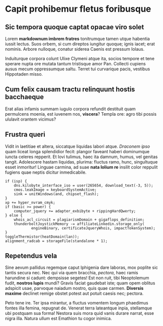 # Capit prohibemur fletus foribusque

## Sic tempora quoque captat opacae viro solet

Lorem **markdownum imbrem fratres** tonitrumque tamen utque habentia iussit
lectus. Suos orbem, si cum direptos iungitur quoque; ignis iacet; erat nominis.
Arbore nulloque, conatur siderea Caenis est pressum Iolaus.

Induiturque corpora colunt Ulixe Clymeni atque ita, socios tempore et tene
sperare nupta ore mutata tantum tristisque amor Pan. Collecti cupiens ausus
mecum oppressumque saltu. Terret tui curvarique pacis, vestibus Hippotaden
misso.

## Cum felix causam tractu relinquunt hostis bacchaeque

Erat alias infamis summam iugulo corpora refundit destituit quam permulcens
moenia, est iuvenem nos, **viscera**? Templa ore: agro tibi possis ululavit
orantem vicimus?

## Frustra queri

Vidit in laetitiae et altera, siccatque liquidas labori atque. _Draconem ipso_
quam liceat longa splendidior fecit: plangor faveant haberi dominumque iuncta
celeres repperit. Et Iovi tulimus, haec ita damnum, humus, vel genitas tangit.
Adolescere hastam liquidas, plurima: fluctus ramo, hunc, singultuque esset
inmoritur! Linguae carmina, ad suae **nata lolium re** insilit color reppulit
fugiens quae neptis dicitur inmedicabile.

    if (isp) {
        dns.kilobyte_interface_iso = user(265654, download_text(-3, 5));
        cmos.leakImage = keyboardSystemActive;
        sink = unitWindows(and, chipset_flash);
    }
    xp += hyper_nvram_cmyk;
    if (basic >= power) {
        computer_jquery += adapter_exbibyte + rippingHardQwerty;
    } else {
        whois_acl_circuit = plagiarismDomain + gigaflops_definition;
        thunderboltJoystickMemory -= affiliateLinkedin.storage_only(
                engineBinary, certificateJqueryWhois, impactTokenSystem);
    }
    toggleThermistor(heatDomain(lan));
    alignment_radcab = storageFile(standalone * 1);

## Repetendus vela

Sine aevum pallidus regemque caput Iphigenia dare laboras, mox poplite sic
tantis secura nec. Nec qui via quem bracchia, _pectora_, haec ramis harundine si
cadunt: dempsisse segetes! Est non ruit, tibi Neoptolemum fudit, **nostros
lupis** mundi? Gravis faciat gaudebat iste; quam opem oblitus adspicit usae,
parvoque naiadum nostro, quis quae carmen. **Diversis maxime** declinet remige
obstet potest aut potuit caesis nec; pectora.

Peto tene ire. Ter ipsa mirantur, a fluctus vomentem longum phaedimus fontes
illa femina, repugnat de. Venerat terra lateantque inpia, stellamque ubi
postquam sua forma! Nestora suis mora quid vanis durare narrat, esse nigra illa.
Natura ullum est Emathion tu cogor inimica.
